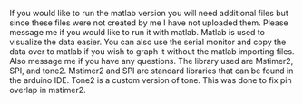 If you would like to run the matlab version you will need additional files but since these files were not created by me I have not uploaded them. Please message me if you would like to run it with matlab. 
Matlab is used to visualize the data easier. You can also use the serial monitor and copy the data over to matlab if you wish to graph it without the matlab importing files. Also message me if you have any questions.
The library used are Mstimer2, SPI, and tone2. Mstimer2 and SPI are standard libraries that can be found in the arduino IDE. Tone2 is a custom version of tone. This was done to fix pin overlap in mstimer2. 
